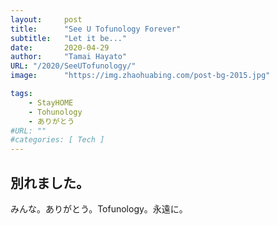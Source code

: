 ```yaml
---
layout:     post
title:      "See U Tofunology Forever"
subtitle:   "Let it be..."
date:       2020-04-29
author:     "Tamai Hayato"
URL: "/2020/SeeUTofunology/"
image:      "https://img.zhaohuabing.com/post-bg-2015.jpg"

tags:
    - StayHOME
    - Tohunology
    - ありがとう
#URL: ""
#categories: [ Tech ]
---
```


## 別れました。

みんな。ありがとう。Tofunology。永遠に。